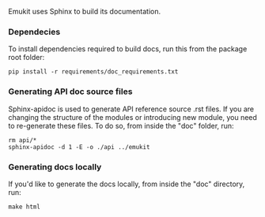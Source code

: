 Emukit uses Sphinx to build its documentation.

### Dependecies

To install dependencies required to build docs, run this from the package root folder:

```
pip install -r requirements/doc_requirements.txt
```

### Generating API doc source files

Sphinx-apidoc is used to generate API reference source .rst files. If you are changing the structure of the modules or introducing new module, you need to re-generate these files. To do so, from inside the "doc" folder, run:

```
rm api/*
sphinx-apidoc -d 1 -E -o ./api ../emukit
```

### Generating docs locally

If you'd like to generate the docs locally, from inside the "doc" directory, run:

```
make html
```